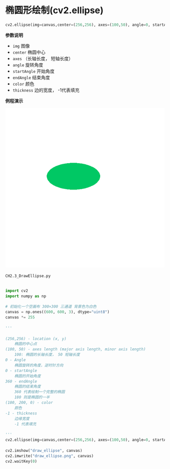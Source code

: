 # 椭圆形绘制(cv2.ellipse)

```python
cv2.ellipse(img=canvas,center=(256,256), axes=(100,50), angle=0, startAngle=0, endAngle=360, color=(100, 200, 0), thickness=-1)
```

**参数说明**

* `img` 图像
* `center` 椭圆中心
* `axes` （长轴长度， 短轴长度）
* `angle` 旋转角度
* `startAngle` 开始角度
* `endAngle` 结束角度
* `color` 颜色
* `thickness` 边的宽度， -1代表填充

**例程演示**

![draw_ellipse.png](./image/draw_ellipse.png)

`CH2.3_DrawEllipse.py`

```python

import cv2
import numpy as np

# 初始化一个空画布 300×300 三通道 背景色为白色 
canvas = np.ones((600, 600, 3), dtype="uint8")
canvas *= 255

'''

(256,256) - location (x, y)
    椭圆的中心点
(100, 50) - axes length (major axis length, minor axis length)
    100: 椭圆的长轴长度， 50 短轴长度
0 - Angle
    椭圆旋转的角度，逆时针方向
0 - startAngle
    椭圆的开始角度
360 - endAngle
    椭圆的结束角度
    360 代表绘制一个完整的椭圆
    180 则是椭圆的一半
(100, 200, 0) - color
    颜色
-1 - thickness
    边缘宽度
    -1 代表填充

'''
cv2.ellipse(img=canvas,center=(256,256), axes=(100,50), angle=0, startAngle=0, endAngle=360, color=(100, 200, 0), thickness=-1)

cv2.imshow("draw_ellipse", canvas)
cv2.imwrite("draw_ellipse.png", canvas)
cv2.waitKey(0)

```